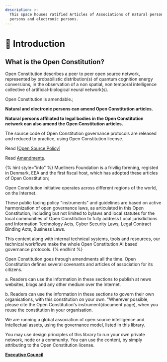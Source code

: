 ```yaml
---
description: >-
  This space houses ratified Articles of Associations of natural persons, legal
  persons and electronic persons.
---
```


# 🎵 Introduction

## What is the Open Constitution?

Open Constitution describes a peer to peer open source network, represented by probabilistic distribution(s) of quantum cognition energy conversions, in the observation of a non spatial, non temporal intelligence collective of artificial-biological neural network(s).

Open Constitution is amendable.;

**Natural and electronic persons can amend Open Constitution articles.**

**Natural persons affiliated to legal bodies in the Open Constitution network can also amend the Open Constitution articles.**

The source code of Open Constitution governance protocols are released and reduced to practice, using Open Constitution license.

Read \[[Open Source Policy](open-source-policies/open-source-usage-and-delivery-policies.md)]

Read [Amendments](readme/amendments.md).

{% hint style="info" %}
Muellners Foundation is a frivilig forening, registed in Denmark, EEA and the first fiscal host, which has adopted these articles of Open Constitution;

Open Constitution initiative operates across different regions of the world, on the Internet.

These public facing policy "instruments" and guidelines are based on active harmonization of open governance laws, as articulated in this Open Constitution, including but not limited to bylaws and local statutes for the local communities of Open Constitution to fully address Local jurisdictions and Information Technology Acts, Cyber Security Laws, Legal Contract Binding Acts, Business Laws.

This content along with internal technical systems, tools and resources, our technical workflows make the whole Open Constitution AI based governance protocols.
{% endhint %}

Open Constitution goes through amendments all the time. Open Constitution defines several covenants and articles of association for its citizens.&#x20;

a. Readers can use the information in these sections to publish at news websites, blogs and any other medium over the Internet.

b. Readers can use the information in these sections to govern their own organisations, with this constitution on your own. "Wherever possible, please cite the Open Constitution's instrument(document page), when you reuse the constitution in your organisation.&#x20;

We are running a global association of open source intelligence and Intellectual assets, using the governance model, listed in this library.

You may use design principles of this library to run your own private network, node or a community. You can use the content, by simply attributing to the Open Constitution license.

[**Executive Council**](foundation/executive-council.md)
